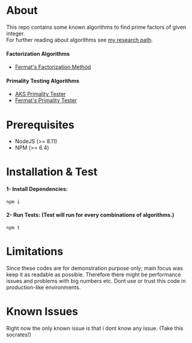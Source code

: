 # About 
This repo contains some known algorithms to find prime factors of given integer.  
For further reading about algorithms see [my research path](/RESEARCH_PATH.md).

#### Factorization Algorithms
  - [Fermat's Factorization Method](https://www.wikiwand.com/en/Fermat%27s_factorization_method)

#### Primality Testing Algorithms
  - [AKS Primality Tester](https://www.wikiwand.com/en/AKS_primality_test)
  - [Fermat's Primality Tester](https://www.wikiwand.com/en/Fermat_primality_test)

# Prerequisites
- NodeJS (>= 8.11)
- NPM (>= 6.4)

# Installation & Test
#### 1- Install Dependencies:
    npm i

#### 2- Run Tests: (Test will run for every combinations of algorithms.)
    npm t
  
# Limitations
Since these codes are for demonstration purpose only; main focus was keep it as readable as possible. Therefore there might be performance issues and problems with big numbers etc. Dont use or trust this code in production-like environments.

# Known Issues
Right now the only known issue is that i dont know any issue. (Take this socrates!)